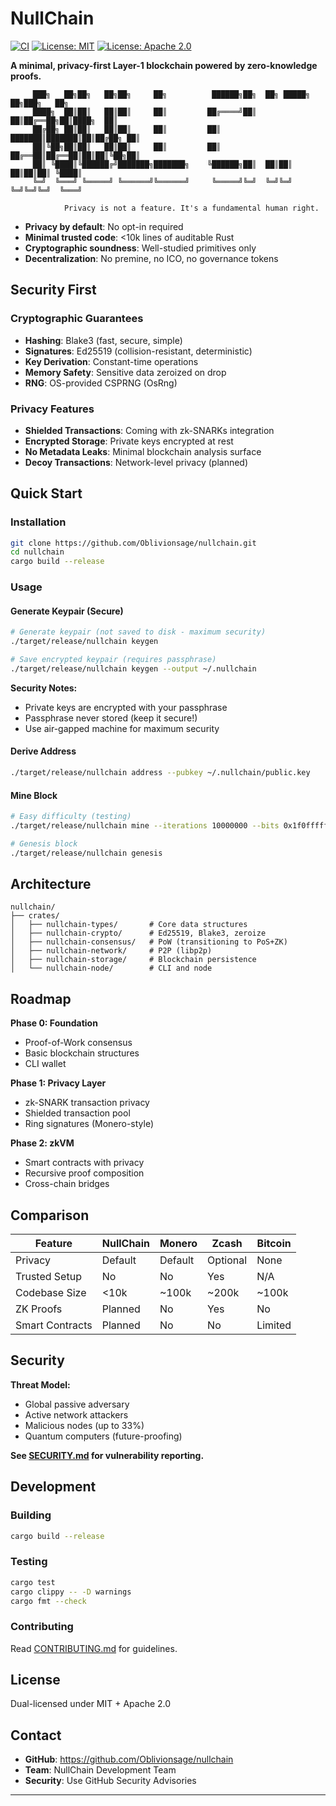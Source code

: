 # NullChain

[![CI](https://github.com/Oblivionsage/nullchain/workflows/CI/badge.svg)](https://github.com/Oblivionsage/nullchain/actions)
[![License: MIT](https://img.shields.io/badge/License-MIT-yellow.svg)](https://opensource.org/licenses/MIT)
[![License: Apache 2.0](https://img.shields.io/badge/License-Apache%202.0-blue.svg)](https://opensource.org/licenses/Apache-2.0)

**A minimal, privacy-first Layer-1 blockchain powered by zero-knowledge proofs.**
```
     ███╗   ██╗██╗   ██╗██╗     ██╗          ██████╗██╗  ██╗ █████╗ ██╗███╗   ██╗
     ████╗  ██║██║   ██║██║     ██║         ██╔════╝██║  ██║██╔══██╗██║████╗  ██║
     ██╔██╗ ██║██║   ██║██║     ██║         ██║     ███████║███████║██║██╔██╗ ██║
     ██║╚██╗██║██║   ██║██║     ██║         ██║     ██╔══██║██╔══██║██║██║╚██╗██║
     ██║ ╚████║╚██████╔╝███████╗███████╗    ╚██████╗██║  ██║██║  ██║██║██║ ╚████║
     ╚═╝  ╚═══╝ ╚═════╝ ╚══════╝╚══════╝     ╚═════╝╚═╝  ╚═╝╚═╝  ╚═╝╚═╝╚═╝  ╚═══╝
                                                                                    
            Privacy is not a feature. It's a fundamental human right.
```


- **Privacy by default**: No opt-in required
- **Minimal trusted code**: <10k lines of auditable Rust
- **Cryptographic soundness**: Well-studied primitives only
- **Decentralization**: No premine, no ICO, no governance tokens

## Security First

### Cryptographic Guarantees

- **Hashing**: Blake3 (fast, secure, simple)
- **Signatures**: Ed25519 (collision-resistant, deterministic)
- **Key Derivation**: Constant-time operations
- **Memory Safety**: Sensitive data zeroized on drop
- **RNG**: OS-provided CSPRNG (OsRng)

### Privacy Features

- **Shielded Transactions**: Coming with zk-SNARKs integration
- **Encrypted Storage**: Private keys encrypted at rest
- **No Metadata Leaks**: Minimal blockchain analysis surface
- **Decoy Transactions**: Network-level privacy (planned)

## Quick Start

### Installation
```bash
git clone https://github.com/Oblivionsage/nullchain.git
cd nullchain
cargo build --release
```

### Usage

#### Generate Keypair (Secure)
```bash
# Generate keypair (not saved to disk - maximum security)
./target/release/nullchain keygen

# Save encrypted keypair (requires passphrase)
./target/release/nullchain keygen --output ~/.nullchain
```

**Security Notes:**

- Private keys are encrypted with your passphrase
- Passphrase never stored (keep it secure!)
- Use air-gapped machine for maximum security

#### Derive Address

```bash
./target/release/nullchain address --pubkey ~/.nullchain/public.key
```

#### Mine Block

```bash
# Easy difficulty (testing)
./target/release/nullchain mine --iterations 10000000 --bits 0x1f0fffff

# Genesis block
./target/release/nullchain genesis
```

## Architecture

```
nullchain/
├── crates/
│   ├── nullchain-types/       # Core data structures
│   ├── nullchain-crypto/      # Ed25519, Blake3, zeroize
│   ├── nullchain-consensus/   # PoW (transitioning to PoS+ZK)
│   ├── nullchain-network/     # P2P (libp2p)
│   ├── nullchain-storage/     # Blockchain persistence
│   └── nullchain-node/        # CLI and node
```

## Roadmap

**Phase 0: Foundation** 
- Proof-of-Work consensus
- Basic blockchain structures
- CLI wallet

**Phase 1: Privacy Layer** 
- zk-SNARK transaction privacy
- Shielded transaction pool
- Ring signatures (Monero-style)

**Phase 2: zkVM** 
- Smart contracts with privacy
- Recursive proof composition
- Cross-chain bridges

## Comparison

| Feature | NullChain | Monero | Zcash | Bitcoin |
|---------|-----------|--------|-------|---------|
| Privacy | Default | Default | Optional | None |
| Trusted Setup | No | No | Yes | N/A |
| Codebase Size | <10k | ~100k | ~200k | ~100k |
| ZK Proofs | Planned | No | Yes | No |
| Smart Contracts | Planned | No | No | Limited |

## Security

**Threat Model:**
- Global passive adversary
- Active network attackers
- Malicious nodes (up to 33%)
- Quantum computers (future-proofing)

**See [SECURITY.md](SECURITY.md) for vulnerability reporting.**

## Development

### Building
```bash
cargo build --release
```

### Testing
```bash
cargo test
cargo clippy -- -D warnings
cargo fmt --check
```

### Contributing

Read [CONTRIBUTING.md](CONTRIBUTING.md) for guidelines.

## License

Dual-licensed under MIT + Apache 2.0

## Contact

- **GitHub**: https://github.com/Oblivionsage/nullchain
- **Team**: NullChain Development Team
- **Security**: Use GitHub Security Advisories

---

